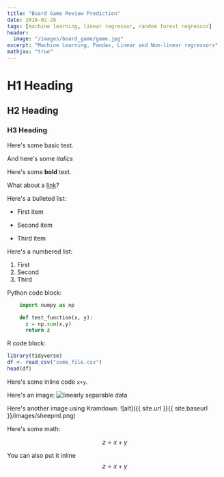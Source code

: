 ```yaml
---
title: "Board Game Review Prediction"
date: 2018-02-28
tags: [machine learning, linear regressor, random forest regressor]
header:
  image: "/images/board_game/game.jpg"
excerpt: "Machine Learning, Pandas, Linear and Non-linear regressors"
mathjax: "true"
---
```


# H1 Heading

## H2 Heading

### H3 Heading

Here's some basic text.

And here's some *italics*

Here's some **bold** text.

What about a [link](https://github.com/dataoptimal)?

Here's a bulleted list:
* First item
+ Second item
- Third item

Here's a numbered list:
1. First
2. Second
3. Third

Python code block:
```python
    import numpy as np

    def test_function(x, y):
      z = np.sum(x,y)
      return z
```

R code block:
```r
library(tidyverse)
df <- read_csv("some_file.csv")
head(df)
```

Here's some inline code `x+y`.

Here's an image:
<img src="{{ site.url }}{{ site.baseurl }}/images/sheep.jpg" alt="linearly separable data">

Here's another image using Kramdown:
![alt]({{ site.url }}{{ site.baseurl }}/images/sheepml.png)

Here's some math:

$$z=x+y$$

You can also put it inline $$z=x+y$$

